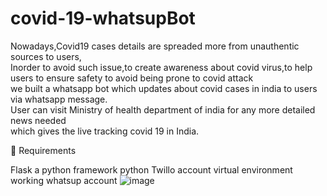# covid-19-whatsupBot
Nowadays,Covid19 cases details are spreaded more from unauthentic sources to users,<br>Inorder to avoid such issue,to create awareness about covid virus,to help users to ensure safety to avoid being prone to covid attack<br>we built a whatsapp bot which updates about covid cases in india to users via whatsapp message.<br>User can visit Ministry of health department of india for any more detailed news needed<br>
which gives the live tracking covid 19 in India.

🧰 Requirements

Flask a python framework
python
Twillo account
virtual environment
working whatsup account
![image](https://github.com/deepakkapse/covid-19-whatsupBot/assets/41117353/5fb21646-0cbf-4500-a190-6546882d0281)
